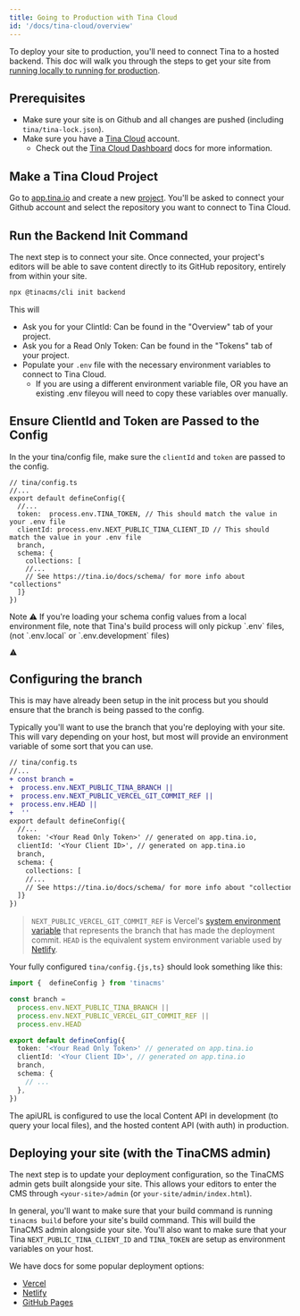 ```yaml
---
title: Going to Production with Tina Cloud
id: '/docs/tina-cloud/overview'
---
```


To deploy your site to production, you'll need to connect Tina to a hosted backend. This doc will walk you through the steps to get your site from [running locally to running for production](/docs/tina-cloud/faq/#what-is-local-mode-vs-prod-mode).

## Prerequisites

- Make sure your site is on Github and all changes are pushed (including `tina/tina-lock.json`).
- Make sure you have a [Tina Cloud](https://app.tina.io) account.
  - Check out the [Tina Cloud Dashboard](/docs/tina-cloud/dashboard) docs for more information.

## Make a Tina Cloud Project

Go to [app.tina.io](https://app.tina.io) and create a new [project](/docs/tina-cloud/dashboard/projects/). You'll be asked to connect your Github account and select the repository you want to connect to Tina Cloud.

## Run the Backend Init Command

The next step is to connect your site. Once connected, your project's editors will be able to save content directly to its GitHub repository, entirely from within your site.

```bash
npx @tinacms/cli init backend
```

This will

- Ask you for your ClintId: Can be found in the "Overview" tab of your project.
- Ask you for a Read Only Token: Can be found in the "Tokens" tab of your project.
- Populate your `.env` file with the necessary environment variables to connect to Tina Cloud.
  - If you are using a different environment variable file, OR you have an existing .env fileyou will need to copy these variables over manually.

## Ensure ClientId and Token are Passed to the Config

In the your tina/config file, make sure the `clientId` and `token` are passed to the config.

```tsx
// tina/config.ts
//...
export default defineConfig({
  //...
  token:  process.env.TINA_TOKEN, // This should match the value in your .env file
  clientId: process.env.NEXT_PUBLIC_TINA_CLIENT_ID // This should match the value in your .env file
  branch,
  schema: {
    collections: [
    //...
    // See https://tina.io/docs/schema/ for more info about "collections"
  ]}
})
```

<div class="short-code-warning">
  <div>
    <p>Note ⚠️ If you're loading your schema config values from a local environment file, note that Tina's build process will only pickup `.env` files, (not `.env.local` or `.env.development` files)</p>
  </div>

  <svg stroke="currentColor" fill="currentColor" stroke-width="0" viewBox="0 0 512 512" height="1em" width="1em" xmlns="http://www.w3.org/2000/svg">
    <path d="M32 464h448L256 48 32 464zm248-64h-48v-48h48v48zm0-80h-48v-96h48v96z" />
  </svg>
</div>

## Configuring the branch

This is may have already been setup in the init process but you should ensure that the branch is being passed to the config.

Typically you'll want to use the branch that you're deploying with your site. This will vary depending on your host, but most will provide an environment variable of some sort that you can use.

```diff
// tina/config.ts
//...
+ const branch =
+  process.env.NEXT_PUBLIC_TINA_BRANCH ||
+  process.env.NEXT_PUBLIC_VERCEL_GIT_COMMIT_REF ||
+  process.env.HEAD ||
+  ''
export default defineConfig({
  //...
  token: '<Your Read Only Token>' // generated on app.tina.io,
  clientId: '<Your Client ID>', // generated on app.tina.io
  branch,
  schema: {
    collections: [
    //...
    // See https://tina.io/docs/schema/ for more info about "collections"
  ]}
})
```

> `NEXT_PUBLIC_VERCEL_GIT_COMMIT_REF` is Vercel's [system environment variable](https://vercel.com/docs/concepts/projects/environment-variables#system-environment-variables) that represents the branch that has made the deployment commit.
> `HEAD` is the equivalent system environment variable used by [Netlify](https://docs.netlify.com/configure-builds/environment-variables/#git-metadata).

Your fully configured `tina/config.{js,ts}` should look something like this:

```ts
import {  defineConfig } from 'tinacms'

const branch =
  process.env.NEXT_PUBLIC_TINA_BRANCH ||
  process.env.NEXT_PUBLIC_VERCEL_GIT_COMMIT_REF ||
  process.env.HEAD

export default defineConfig({
  token: '<Your Read Only Token>' // generated on app.tina.io
  clientId: '<Your Client ID>', // generated on app.tina.io
  branch,
  schema: {
    // ...
  },
})
```

The apiURL is configured to use the local Content API in development (to query your local files), and the hosted content API (with auth) in production.

## Deploying your site (with the TinaCMS admin)

The next step is to update your deployment configuration, so the TinaCMS admin gets built alongside your site. This allows your editors to enter the CMS through `<your-site>/admin` (or `your-site/admin/index.html`).

In general, you'll want to make sure that your build command is running `tinacms build` before your site's build command. This will build the TinaCMS admin alongside your site. You'll also want to make sure that your Tina `NEXT_PUBLIC_TINA_CLIENT_ID` and `TINA_TOKEN` are setup as environment variables on your host.

We have docs for some popular deployment options:

- [Vercel](/docs/tina-cloud/deployment-options/vercel)
- [Netlify](/docs/tina-cloud/deployment-options/netlify)
- [GitHub Pages](/docs/tina-cloud/deployment-options/github-pages)
